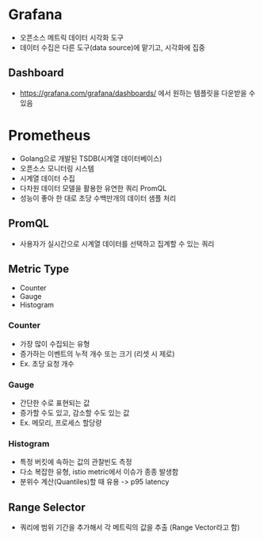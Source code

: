 # Grafana
- 오픈소스 메트릭 데이터 시각화 도구
- 데이터 수집은 다른 도구(data source)에 맡기고, 시각화에 집중

## Dashboard
- https://grafana.com/grafana/dashboards/ 에서 원하는 템플릿을 다운받을 수 있음

# Prometheus
- Golang으로 개발된 TSDB(시계열 데이터베이스)
- 오픈소스 모니터링 시스템
- 시계열 데이터 수집
- 다차원 데이터 모델을 활용한 유연한 쿼리 PromQL
- 성능이 좋아 한 대로 초당 수백만개의 데이터 샘플 처리

## PromQL
- 사용자가 실시간으로 시계열 데이터를 선택하고 집계할 수 있는 쿼리

## Metric Type
- Counter
- Gauge
- Histogram

### Counter
- 가장 많이 수집되는 유형
- 증가하는 이벤트의 누적 개수 또는 크기 (리셋 시 제로)
- Ex. 초당 요청 개수

### Gauge
- 간단한 수로 표현되는 값
- 증가할 수도 있고, 감소할 수도 있는 값
- Ex. 메모리, 프로세스 할당량

### Histogram
- 특정 버킷에 속하는 값의 관찰빈도 측정
- 다소 복잡한 유형, istio metric에서 이슈가 종종 발생함
- 분위수 계산(Quantiles)할 때 유용 -> p95 latency

## Range Selector
- 쿼리에 범위 기간을 추가해서 각 메트릭의 값을 추출 (Range Vector라고 함)